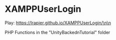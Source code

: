 # XAMPPUserLogin
 
Play: https://lrapier.github.io/XAMPPUserLogin/\n\n

PHP Functions in the "UnityBackednTutorial" folder
